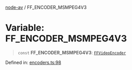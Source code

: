 [node-av](../globals.md) / FF\_ENCODER\_MSMPEG4V3

# Variable: FF\_ENCODER\_MSMPEG4V3

> `const` **FF\_ENCODER\_MSMPEG4V3**: [`FFVideoEncoder`](../type-aliases/FFVideoEncoder.md)

Defined in: [encoders.ts:98](https://github.com/seydx/av/blob/f8631fc881b394300b1479f511d55cf1c370a87f/src/constants/encoders.ts#L98)
